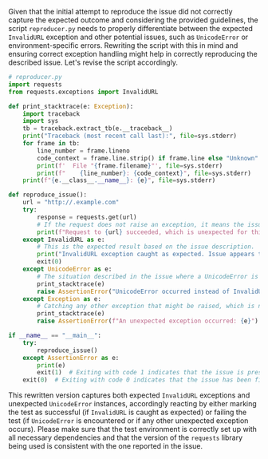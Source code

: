 Given that the initial attempt to reproduce the issue did not correctly capture the expected outcome and considering the provided guidelines, the script `reproducer.py` needs to properly differentiate between the expected `InvalidURL` exception and other potential issues, such as `UnicodeError` or environment-specific errors. Rewriting the script with this in mind and ensuring correct exception handling might help in correctly reproducing the described issue. Let's revise the script accordingly.

```python
# reproducer.py
import requests
from requests.exceptions import InvalidURL

def print_stacktrace(e: Exception):
    import traceback
    import sys
    tb = traceback.extract_tb(e.__traceback__)
    print("Traceback (most recent call last):", file=sys.stderr)
    for frame in tb:
        line_number = frame.lineno
        code_context = frame.line.strip() if frame.line else "Unknown"
        print(f'  File "{frame.filename}"', file=sys.stderr)
        print(f"    {line_number}: {code_context}", file=sys.stderr)
    print(f"{e.__class__.__name__}: {e}", file=sys.stderr)

def reproduce_issue():
    url = "http://.example.com"
    try:
        response = requests.get(url)
        # If the request does not raise an exception, it means the issue is likely fixed or not present.
        print(f"Request to {url} succeeded, which is unexpected for this test.")
    except InvalidURL as e:
        # This is the expected result based on the issue description.
        print("InvalidURL exception caught as expected. Issue appears to be fixed.")
        exit(0)
    except UnicodeError as e:
        # The situation described in the issue where a UnicodeError is raised instead of InvalidURL.
        print_stacktrace(e)
        raise AssertionError("UnicodeError occurred instead of InvalidURL. The issue is present.")
    except Exception as e:
        # Catching any other exception that might be raised, which is not expected.
        print_stacktrace(e)
        raise AssertionError(f"An unexpected exception occurred: {e}")

if __name__ == "__main__":
    try:
        reproduce_issue()
    except AssertionError as e:
        print(e)
        exit(1)  # Exiting with code 1 indicates that the issue is present or another unexpected situation occurred.
    exit(0)  # Exiting with code 0 indicates that the issue has been fixed or the test succeeded.
```

This rewritten version captures both expected `InvalidURL` exceptions and unexpected `UnicodeError` instances, accordingly reacting by either marking the test as successful (if `InvalidURL` is caught as expected) or failing the test (if `UnicodeError` is encountered or if any other unexpected exception occurs). Please make sure that the test environment is correctly set up with all necessary dependencies and that the version of the `requests` library being used is consistent with the one reported in the issue.